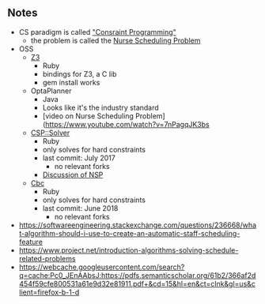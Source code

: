 ## Notes

* CS paradigm is called ["Consraint Programming"](https://en.wikipedia.org/wiki/Constraint_programming)
    * the problem is called the [Nurse Scheduling Problem](https://en.wikipedia.org/wiki/Nurse_scheduling_problem)
* OSS
    * [Z3](https://github.com/taw/z3)
        * Ruby
        * bindings for Z3, a C lib
        * gem install works
    * OptaPlanner
        * Java
        * Looks like it's the industry standard
        * [video on Nurse Scheduling Problem](https://www.youtube.com/watch?v=7nPagqJK3bs
    * [CSP::Solver](https://github.com/komputerwiz/csp-solver)
        * Ruby
        * only solves for hard constraints
        * last commit: July 2017
            * no relevant forks
        * [Discussion of NSP](https://github.com/komputerwiz/csp-solver/issues/2)
    * [Cbc](https://github.com/gverger/ruby-cbc)
        * Ruby
        * only solves for hard constraints
        * last commit: June 2018
            * no relevant forks
* https://softwareengineering.stackexchange.com/questions/236668/what-algorithm-should-i-use-to-create-an-automatic-staff-scheduling-feature
* https://www.project.net/introduction-algorithms-solving-schedule-related-problems
* https://webcache.googleusercontent.com/search?q=cache:Pc0_JEnAAbsJ:https://pdfs.semanticscholar.org/61b2/366af2d454f59cfe800531a61e9d32e81911.pdf+&cd=15&hl=en&ct=clnk&gl=us&client=firefox-b-1-d
